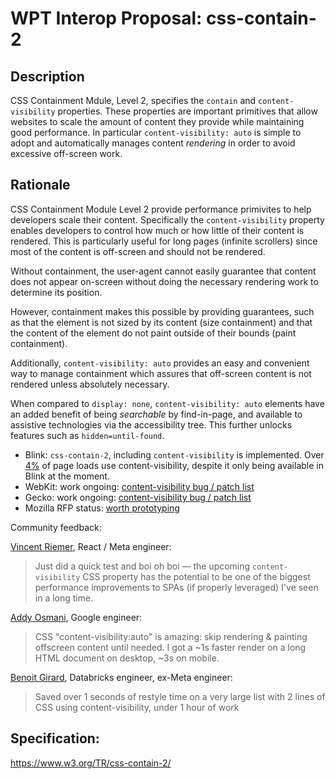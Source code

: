 # WPT Interop Proposal: css-contain-2

## Description

CSS Containment Mdule, Level 2, specifies the `contain` and `content-visibility`
properties. These properties are important primitives that allow websites to
scale the amount of content they provide while maintaining good performance. In
particular `content-visibility: auto` is simple to adopt and automatically
manages content _rendering_ in order to avoid excessive off-screen work.

## Rationale

CSS Containment Module Level 2 provide performance primivites to help developers
scale their content. Specifically the `content-visibility` property enables
developers to control how much or how little of their content is rendered. This
is particularly useful for long pages (infinite scrollers) since most of the
content is off-screen and should not be rendered.

Without containment, the user-agent cannot easily guarantee that content does
not appear on-screen without doing the necessary rendering work to determine its
position.

However, containment makes this possible by providing guarantees, such as that
the element is not sized by its content (size containment) and that the content
of the element do not paint outside of their bounds (paint containment).

Additionally, `content-visibility: auto` provides an easy and convenient way to
manage containment which assures that off-screen content is not rendered unless
absolutely necessary.

When compared to `display: none`, `content-visibility: auto` elements have an
added benefit of being _searchable_ by find-in-page, and available to assistive
technologies via the accessibility tree. This further unlocks features such as
`hidden=until-found`.

* Blink: `css-contain-2`, including `content-visibility` is implemented.
    Over [4%](https://chromestatus.com/metrics/css/timeline/popularity/662) of
    page loads use content-visibility, despite it only being available in Blink
    at the moment.
* WebKit: work ongoing: [content-visibility bug / patch list](https://bugs.webkit.org/buglist.cgi?quicksearch=content-visibility)
* Gecko: work ongoing: [content-visibility bug / patch list](https://bugzilla.mozilla.org/buglist.cgi?quicksearch=content-visibility)
* Mozilla RFP status: [worth prototyping](https://github.com/mozilla/standards-positions/issues/135#issuecomment-650923098)

Community feedback:

[Vincent Riemer](https://twitter.com/vincentriemer/status/1288668233457758208), React / Meta engineer:
> Just did a quick test and boi oh boi — the upcoming `content-visibility` CSS property has the potential to be one of the biggest performance improvements to SPAs (if properly leveraged) I've seen in a long time.

[Addy Osmani](https://twitter.com/addyosmani/status/1368479029683122180), Google engineer:
> CSS "content-visibility:auto" is amazing: skip rendering & painting offscreen content until needed. I got a ~1s faster render on a long HTML document on desktop, ~3s on mobile.

[Benoit Girard](https://twitter.com/b56girard/status/1417918695792201732), Databricks engineer, ex-Meta engineer:
> Saved over 1 seconds of restyle time on a very large list with 2 lines of CSS using content-visibility, under 1 hour of work


## Specification:

https://www.w3.org/TR/css-contain-2/
